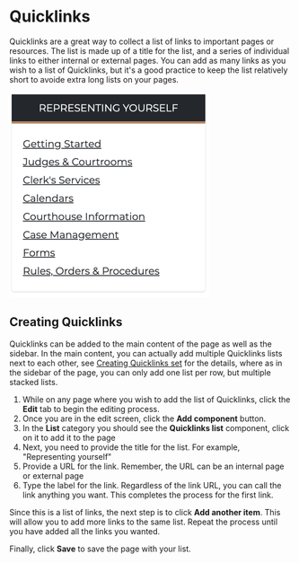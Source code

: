 # Quicklinks

Quicklinks are a great way to collect a list of links to important pages or resources. The list is made up of a title for the list, and a series of individual links to either internal or external pages. You can add as many links as you wish to a list of Quicklinks, but it's a good practice to keep the list relatively short to avoide extra long lists on your pages.

<div align="left">

<img src="../.gitbook/assets/quicklinks.png" alt="Quicklinks" width="356">

</div>

## Creating Quicklinks

Quicklinks can be added to the main content of the page as well as the sidebar. In the main content, you can actually add multiple Quicklinks lists next to each other, see [Creating Quicklinks set](quicklinks-set.md) for the details, where as in the sidebar of the page, you can only add one list per row, but multiple stacked lists.

1. While on any page where you wish to add the list of Quicklinks, click the **Edit** tab to begin the editing process.
2. Once you are in the edit screen, click the **Add component** button.
3. In the **List** category you should see the **Quicklinks list** component, click on it to add it to the page
4. Next, you need to provide the title for the list. For example, "Representing yourself"
5. Provide a URL for the link. Remember, the URL can be an internal page or external page
6. Type the label for the link. Regardless of the link URL, you can call the link anything you want. This completes the process for the first link.

Since this is a list of links, the next step is to click **Add another item**. This will allow you to add more links to the same list. Repeat the process until you have added all the links you wanted.

Finally, click **Save** to save the page with your list.
